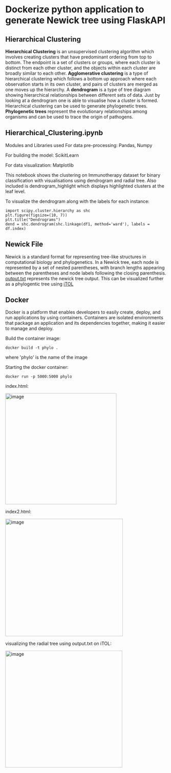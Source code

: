 # Dockerize python application to generate Newick tree using FlaskAPI


## Hierarchical Clustering 
**Hierarchical Clustering** is an unsupervised clustering algorithm which involves creating clusters that have predominant ordering from top to bottom. The endpoint is a set of clusters or groups, where each cluster is distinct from each other cluster, and the objects within each cluster are broadly similar to each other. 
**Agglomerative clustering** is a type of hierarchical clustering which follows a bottom up approach where each observation starts in its own cluster, and pairs of clusters are merged as one moves up the hierarchy. 
A **dendrogram** is a type of tree diagram showing hierarchical relationships between different sets of data. Just by looking at a dendrogram one is able to visualise how a cluster is formed. 
Hierarchical clustering can be used to generate phylogenetic trees. **Phylogenetic trees** represent the evolutionary relationships among organisms and can be used to trace the origin of pathogens.

## Hierarchical_Clustering.ipynb

Modules and Libraries used
For data pre-processing: Pandas, Numpy

For building the model: ScikitLearn

For data visualization: Matplotlib

This notebook shows the clustering on Immunotherapy dataset for binary classification with visualisations using dendrogram and radial tree. Also included is dendrogram_highlight which displays highlighted clusters at the leaf level.


To visualize the dendrogram along with the labels for each instance:
```
import scipy.cluster.hierarchy as shc
plt.figure(figsize=(10, 7))  
plt.title("Dendrograms")  
dend = shc.dendrogram(shc.linkage(df1, method='ward'), labels = df.index)
```

## Newick File
Newick is a standard format for representing tree-like structures in computational biology and phylogenetics. In a Newick tree, each node is represented by a set of nested parentheses, with branch lengths appearing between the parentheses and node labels following the closing parenthesis.
[output.txt](https://github.com/n9mr9t9/python-flask-docker/blob/main/output.txt) represents the newick tree output. This can be visualized further as a phylogentic tree using [iTOL](https://itol.embl.de/)

## Docker
Docker is a platform that enables developers to easily create, deploy, and run applications by using containers. Containers are isolated environments that package an application and its dependencies together, making it easier to manage and deploy.

Build the container image:
```
docker build -t phylo . 
```

where 'phylo' is the name of the image

Starting the docker container:
```
docker run -p 5000:5000 phylo
```


index.html:

<img width="347" alt="image" src="https://user-images.githubusercontent.com/98946943/216527203-11fe0411-acd2-445e-9b2e-0694eca9ce74.png">

index2.html:

<img width="367" alt="image" src="https://user-images.githubusercontent.com/98946943/216527277-8e8223cf-76de-4b52-9d3a-c8787bb33fb6.png">

visualizing the radial tree using output.txt on iTOL:

<img width="365" alt="image" src="https://user-images.githubusercontent.com/98946943/216527565-0648e04d-35e5-46a1-8325-782946b576ae.png">


